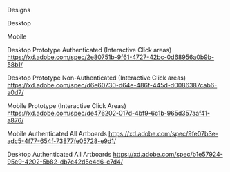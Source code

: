Designs

Desktop

Mobile

Desktop Prototype Authenticated (Interactive Click areas)
https://xd.adobe.com/spec/2e80751b-9f61-4727-42bc-0d68956a0b9b-58b1/
 
Desktop Prototype Non-Authenticated (Interactive Click areas)
https://xd.adobe.com/spec/d6e60730-d64e-486f-445d-d0086387cab6-a0d7/
 
Mobile Prototype (Interactive Click Areas)
https://xd.adobe.com/spec/de476202-017d-4bf9-6c1b-965d357aaf41-a876/
 
 
Mobile Authenticated All Artboards
https://xd.adobe.com/spec/9fe07b3e-adc5-4f77-654f-73877fe05728-e9d1/
 
Desktop Authenticated All Artboards
https://xd.adobe.com/spec/b1e57924-95e9-4202-5b82-db7c42d5e4d6-c7d4/